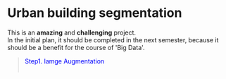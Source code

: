 # Urban building segmentation
This is an **amazing** and **challenging** project.<br>
In the initial plan, it should be completed in the next semester, because it should be a benefit for the course of 'Big Data'.<br>
> <font color=Blue>Step1. Iamge Augmentation</font><br>
&ensp;&ensp;&ensp;&ensp;
